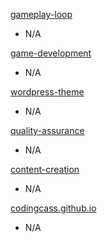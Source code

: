 [gameplay-loop](https://github.com/codingcass?tab=projects)
* N/A

[game-development](https://github.com/codingcass/game-development)
* N/A

[wordpress-theme](https://github.com/codingcass/wordpress-theme)
* N/A

[quality-assurance](https://github.com/codingcass/quality-assurance)
* N/A

[content-creation](https://github.com/codingcass/content-creation)
* N/A

[codingcass.github.io](https://github.com/codingcass/codingcass.github.io)
* N/A
